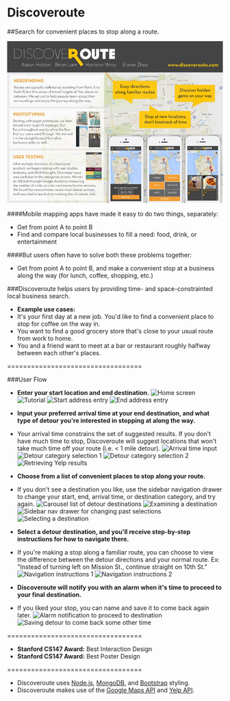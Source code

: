 Discoveroute
============

##Search for convenient places to stop along a route. 

![CS147 Poster](/public/images/final_poster.jpg)

####Mobile mapping apps have made it easy to do two things, separately: 

* Get from point A to point B
* Find and compare local businesses to fill a need: food, drink, or entertainment

####But users often have to solve both these problems together: 

* Get from point A to point B, and make a convenient stop at a business along the way (for lunch, coffee, shopping, etc.) 

###Discoveroute helps users by providing time- and space-constrainted local business search. 

* **Example use cases:** 
 * It's your first day at a new job. You'd like to find a convenient place to stop for coffee on the way in. 
 * You want to find a good grocery store that's close to your usual route from work to home. 
 * You and a friend want to meet at a bar or restaurant roughly halfway between each other's places. 

==================================

###User Flow

* **Enter your start location and end destination.** 
![Home screen](http://i102.photobucket.com/albums/m93/hwray/pic2s_zps15164cb2.png)
![Tutorial](http://i102.photobucket.com/albums/m93/hwray/pic1s_zpsd994f843.png)
![Start address entry](http://i102.photobucket.com/albums/m93/hwray/pic3_zps1e85f9fd.png)
![End address entry](http://i102.photobucket.com/albums/m93/hwray/pic4s_zps694710f7.png)

* **Input your preferred arrival time at your end destination, and what type of detour you're interested in stopping at along the way.**
 * Your arrival time constrains the set of suggested results. If you don't have much time to stop, Discoveroute will suggest locations that won't take much time off your route (i.e. < 1 mile detour). 
![Arrival time input](http://i102.photobucket.com/albums/m93/hwray/pic5s_zpsbae3438f.png)
![Detour category selection 1](http://i102.photobucket.com/albums/m93/hwray/pic6s_zps883c8fbc.png)
![Detour category selection 2](http://i102.photobucket.com/albums/m93/hwray/pic7s_zpsa6c054c6.png)
![Retrieving Yelp results](http://i102.photobucket.com/albums/m93/hwray/pic8_zps48f3bc63.png)

* **Choose from a list of convenient places to stop along your route.** 
 * If you don't see a destination you like, use the sidebar navigation drawer to change your start, end, arrival time, or destination category, and try again. 
![Carousel list of detour destinations](http://i102.photobucket.com/albums/m93/hwray/pic9s_zps61993822.png)
![Examining a destination](http://i102.photobucket.com/albums/m93/hwray/pic10s_zpsdc3283fe.png)
![Sidebar nav drawer for changing past selections](http://i102.photobucket.com/albums/m93/hwray/pic17s_zpsde132188.png)
![Selecting a destination](http://i102.photobucket.com/albums/m93/hwray/pic11s_zps79e7ba0e.png)

* **Select a detour destination, and you'll receive step-by-step instructions for how to navigate there.** 
 * If you're making a stop along a familiar route, you can choose to view the difference between the detour directions and your normal route. Ex: "Instead of turning left on Mission St., continue straight on 10th St." 
![Navigation instructions 1](http://i102.photobucket.com/albums/m93/hwray/pic12s_zpsf7696bac.png)
![Navigation instructions 2](http://i102.photobucket.com/albums/m93/hwray/pic13s_zps767162b1.png)

* **Discoveroute will notify you with an alarm when it's time to proceed to your final destination.** 
 * If you liked your stop, you can name and save it to come back again later. 
![Alarm notification to proceed to destination](http://i102.photobucket.com/albums/m93/hwray/pic15s_zpsc375af7f.png)
![Saving detour to come back some other time](http://i102.photobucket.com/albums/m93/hwray/pic16s_zps5708d612.png)

==================================

* **Stanford CS147 Award:** Best Interaction Design
* **Stanford CS147 Award:** Best Poster Design

==================================

* Discoveroute uses [Node.js](http://nodejs.org/), [MongoDB](http://www.mongodb.org/), and [Bootstrap](http://getbootstrap.com/) styling. 
* Discoveroute makes use of the [Google Maps API](https://developers.google.com/maps/) and [Yelp API](http://www.yelp.com/developers). 
